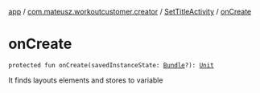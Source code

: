 [app](../../index.md) / [com.mateusz.workoutcustomer.creator](../index.md) / [SetTitleActivity](index.md) / [onCreate](./on-create.md)

# onCreate

`protected fun onCreate(savedInstanceState: `[`Bundle`](https://developer.android.com/reference/android/os/Bundle.html)`?): `[`Unit`](https://kotlinlang.org/api/latest/jvm/stdlib/kotlin/-unit/index.html)

It finds layouts elements and stores to variable

